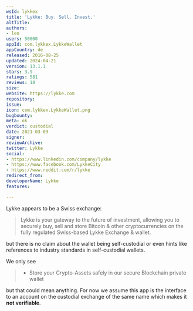 ```yaml
---
wsId: lykkex
title: 'Lykke: Buy. Sell. Invest.'
altTitle: 
authors:
- leo
users: 50000
appId: com.lykkex.LykkeWallet
appCountry: de
released: 2016-08-25
updated: 2024-04-21
version: 13.1.1
stars: 3.9
ratings: 581
reviews: 18
size: 
website: https://lykke.com
repository: 
issue: 
icon: com.lykkex.LykkeWallet.png
bugbounty: 
meta: ok
verdict: custodial
date: 2021-03-09
signer: 
reviewArchive: 
twitter: Lykke
social:
- https://www.linkedin.com/company/lykke
- https://www.facebook.com/LykkeCity
- https://www.reddit.com/r/lykke
redirect_from: 
developerName: Lykke
features: 

---
```


Lykke appears to be a Swiss exchange:

> Lykke is your gateway to the future of investment, allowing you to securely
  buy, sell and store Bitcoin & other cryptocurrencies on the fully regulated
  Swiss-based Lykke Exchange & wallet.

but there is no claim about the wallet being self-custodial or even hints like
references to industry standards in self-custodial wallets.

We only see

> - Store your Crypto-Assets safely in our secure Blockchain private wallet

but that could mean anything. For now we assume this app is the interface to an
account on the custodial exchange of the same name which makes it
**not verifiable**.
